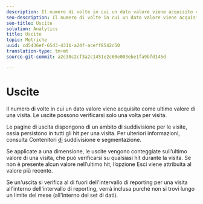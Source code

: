 ```yaml
---
description: Il numero di volte in cui un dato valore viene acquisito come ultimo valore di una visita. Le uscite possono verificarsi solo una volta per visita.
seo-description: Il numero di volte in cui un dato valore viene acquisito come ultimo valore di una visita. Le uscite possono verificarsi solo una volta per visita.
seo-title: Uscite
solution: Analytics
title: Uscite
topic: Metriche
uuid: cd5436ef-65d3-431b-a24f-aceff8542c50
translation-type: tm+mt
source-git-commit: a2c38c2cf3a2c1451e2c60e003ebe1fa9bfd145d

---
```



# Uscite

Il numero di volte in cui un dato valore viene acquisito come ultimo valore di una visita. Le uscite possono verificarsi solo una volta per visita.

Le pagine di uscita dispongono di un ambito di suddivisione per le visite, ossia persistono in tutti gli hit per una visita. Per ulteriori informazioni, consulta Contenitori [di](https://marketing.adobe.com/resources/help/en_US/sc/user/c_Breakdown_and_segmentation_containers.html) suddivisione e segmentazione.

Se applicate a una dimensione, le uscite vengono conteggiate sull’ultimo valore di una visita, che può verificarsi su qualsiasi hit durante la visita. Se non è presente alcun valore nell’ultimo hit, l’opzione Esci viene attribuita al valore più recente.

Se un'uscita si verifica al di fuori dell'intervallo di reporting per una visita all'interno dell'intervallo di reporting, verrà inclusa purché non si trovi lungo un limite del mese (all'interno del set di dati).
